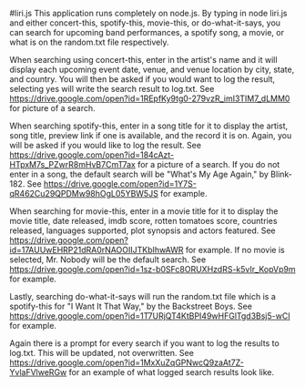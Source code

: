 #liri.js 
This application runs completely on node.js.  By typing in node liri.js and either concert-this, spotify-this, movie-this, or do-what-it-says, you can search for upcoming band performances, a spotify song, a movie, or what is on the random.txt file respectively. 

When searching using concert-this, enter in the artist's name and it will display each upcoming event date, venue, and venue location by city, state, and country.  You will then be asked if you would want to log the result, selecting yes will write the search result to log.txt. See https://drive.google.com/open?id=1REpfKy9tg0-279vzR_imI3TIM7_dLMM0 for picture of a search.

When searching spotify-this, enter in a song title for it to display the artist, song title, preview link if one is available, and the record it is on.  Again, you will be asked if you would like to log the result. See https://drive.google.com/open?id=184cAzt-HTpxM7s_PZwrR8mHvB7CmT7ax for a picture of a search.  If you do not enter in a song, the default search will be "What's My Age Again," by Blink-182.  See https://drive.google.com/open?id=1Y7S-qR462Cu29QPDMw98hOgL05YBW5JS for example.  

When searching for movie-this, enter in a movie title for it to display the movie title, date released, imdb score, rotten tomatoes score, countries released, languages supported, plot synopsis and actors featured.  See https://drive.google.com/open?id=17AUUwEHRP21dRA0rNAOOIIJTKbIhwAWR for example. If no movie is selected, Mr. Nobody will be the default search. See https://drive.google.com/open?id=1sz-b0SFc8ORUXHzdRS-k5vIr_KopVp9m for example.

Lastly, searching do-what-it-says will run the random.txt file which is a spotify-this for "I Want It That Way," by the Backstreet Boys.  See https://drive.google.com/open?id=1T7URjQT4KtBPI49wHFGlTgd3Bsj5-wCI for example.  

Again there is a prompt for every search if you want to log the results to log.txt.  This will be updated, not overwritten.  See https://drive.google.com/open?id=1MxXuZqGPNwcQ9zaAt7Z-YvlaFVlweRGw for an example of what logged search results look like.
